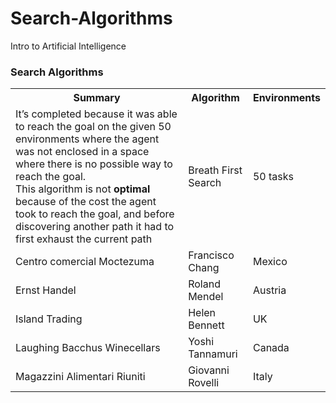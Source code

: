 # Search-Algorithms
Intro to Artificial Intelligence

<h3>Search Algorithms</h3>

<table>
  <tr>
    <th>Summary</th>
    <th>Algorithm</th>
    <th>Environments</th>
  </tr>
  <tr>
    <td style="center">
        It’s completed because it was able to reach the goal on the given 50 environments where 
        the agent was not enclosed in a space where there is no possible way to reach the goal. <br>
        This algorithm is not <strong>optimal</strong> because of the cost the agent 
        took to reach the goal, and before discovering another path it had to first exhaust 
        the current path 
    </td>
    <td>Breath First Search</td>
    <td>50 tasks</td>
  </tr>
  <tr>
    <td>Centro comercial Moctezuma</td>
    <td>Francisco Chang</td>
    <td>Mexico</td>
  </tr>
  <tr>
    <td>Ernst Handel</td>
    <td>Roland Mendel</td>
    <td>Austria</td>
  </tr>
  <tr>
    <td>Island Trading</td>
    <td>Helen Bennett</td>
    <td>UK</td>
  </tr>
  <tr>
    <td>Laughing Bacchus Winecellars</td>
    <td>Yoshi Tannamuri</td>
    <td>Canada</td>
  </tr>
  <tr>
    <td>Magazzini Alimentari Riuniti</td>
    <td>Giovanni Rovelli</td>
    <td>Italy</td>
  </tr>
</table>


